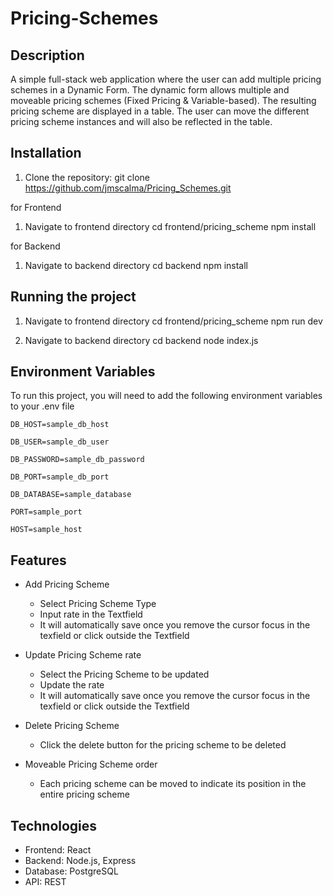# Pricing-Schemes

## Description
A simple full-stack web application where the user can add multiple pricing schemes in a Dynamic Form. The dynamic form allows multiple and moveable pricing schemes (Fixed Pricing & Variable-based).
The resulting pricing scheme are displayed in a table. The user can move the different pricing scheme instances and will also be reflected in the table.

## Installation
1. Clone the repository:
   git clone https://github.com/jmscalma/Pricing_Schemes.git

for Frontend
1. Navigate to frontend directory
    cd frontend/pricing_scheme
    npm install

for Backend
1. Navigate to backend directory
    cd backend
    npm install

## Running the project
1. Navigate to frontend directory
    cd frontend/pricing_scheme
    npm run dev

2. Navigate to backend directory
    cd backend
    node index.js

## Environment Variables

To run this project, you will need to add the following environment variables to your .env file

`DB_HOST=sample_db_host`

`DB_USER=sample_db_user`

`DB_PASSWORD=sample_db_password`

`DB_PORT=sample_db_port`

`DB_DATABASE=sample_database`

`PORT=sample_port`

`HOST=sample_host`

## Features

- Add Pricing Scheme
    - Select Pricing Scheme Type 
    - Input rate in the Textfield
    - It will automatically save once you remove the cursor focus in the texfield or click outside the Textfield

- Update Pricing Scheme rate
    - Select the Pricing Scheme to be updated
    - Update the rate 
    - It will automatically save once you remove the cursor focus in the texfield or click outside the Textfield

- Delete Pricing Scheme
    - Click the delete button for the pricing scheme to be deleted

- Moveable Pricing Scheme order
    - Each pricing scheme can be moved to indicate its position in the entire pricing scheme


## Technologies
- Frontend: React
- Backend: Node.js, Express
- Database: PostgreSQL
- API: REST

